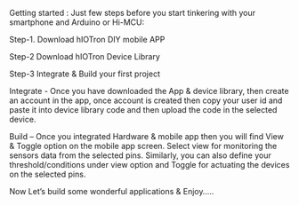 Getting started : Just few steps before you start tinkering with your smartphone and Arduino or Hi-MCU:


Step-1. Download hIOTron DIY mobile APP


Step-2 Download hIOTron Device Library


Step-3 Integrate & Build your first project


Integrate - Once you have downloaded the App & device library, then create an account in the app, once account is created then copy your user id and paste it into device library code and then upload the code in the selected device.

Build – Once you integrated Hardware & mobile app then you will find View & Toggle option on the mobile app screen. 
Select view for monitoring the sensors data from the selected pins. 
Similarly, you can also define your threshold/conditions under view option and Toggle for actuating the devices on the selected pins.

Now Let’s build some wonderful applications & Enjoy…..

